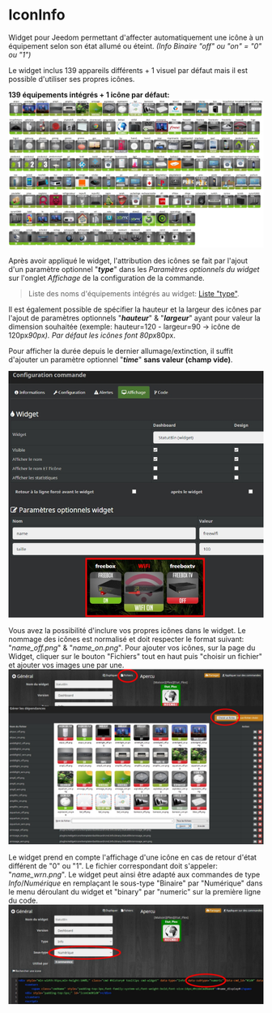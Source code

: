 # IconInfo
Widget pour Jeedom permettant d'affecter automatiquement une icône à un équipement selon son état allumé ou éteint. 
<i>(Info Binaire "off" ou "on" = "0" ou "1")</i>

Le widget inclus 139 appareils différents + 1 visuel par défaut mais il est possible d'utiliser ses propres icônes. 

<b>139 équipements intégrés + 1 icône par défaut:</b>
<img src="/doc/LogoNameList.jpg" alt="nomlogo"/>

Après avoir appliqué le widget, l'attribution des icônes se fait  par l'ajout d'un paramètre optionnel "<i><b>type</b></i>" dans les <i>Paramètres optionnels du widget</i> sur l'onglet <i>Affichage</i> de la configuration de la commande.
<blockquote>Liste des noms d'équipements intégrés au widget: <a href="/doc/LogoNameList.md">Liste "type"</a>.</blockquote>

Il est également possible de spécifier la hauteur et la largeur des icônes par l'ajout de paramètres optionnels "<i><b>hauteur</b></i>" & "<i><b>largeur</b></i>" ayant pour valeur la dimension souhaitée (exemple: hauteur=120 - largeur=90 -> icône de 120px*90px).
Par défaut les icônes font 80px*80px.

Pour afficher la durée depuis le dernier allumage/extinction, il suffit d'ajouter un paramètre optionnel "<i><b>time</b></i>" <b>sans valeur (champ vide)</b>.

<img src="/doc/params.jpg" alt="parametres"/>

Vous avez la possibilité d'inclure vos propres icônes dans le widget. Le nommage des icônes est normalisé et doit respecter le format suivant: "<i>name_off.png</i>" & "<i>name_on.png</i>". Pour ajouter vos icônes, sur la page du Widget, cliquer sur le bouton "Fichiers" tout en haut puis "choisir un fichier" et ajouter vos images une par une.
<img src="/doc/AjoutIcone.jpg" alt="ajouticone"/>

Le widget prend en compte l'affichage d'une icône en cas de retour d'état différent de "0" ou "1". Le fichier correspondant doit s'appeler: "<i>name_wrn.png</i>". Le widget peut ainsi être adapté aux commandes de type <i>Info</i>/<i>Numérique</i> en remplaçant le sous-type "Binaire" par "Numérique" dans le menu déroulant du widget et "binary" par "numeric" sur la première ligne du code.
<img src="/doc/num.jpg" alt="numerique"/>

